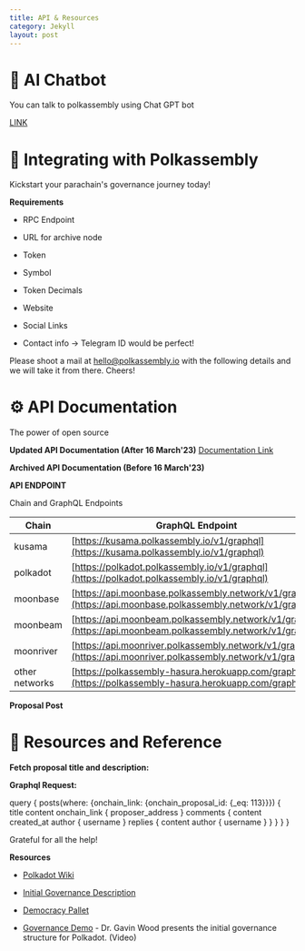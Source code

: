 ```yaml
---
title: API & Resources
category: Jekyll
layout: post
---
```


# 🤖 AI Chatbot

You can talk to polkassembly using Chat GPT bot

[LINK](https://docsbot.ai/chat/X6zGLB8jx6moWVb6L5S9/D7XT9ksDuTZCvdf99KSW)

# 🤝 Integrating with Polkassembly

Kickstart your parachain's governance journey today!

**Requirements**

- RPC Endpoint

- URL for archive node

- Token

- Symbol

- Token Decimals

- Website

- Social Links

- Contact info -> Telegram ID would be perfect!

Please shoot a mail at hello@polkassembly.io with the following details and we will take it from there. Cheers!

# ⚙️ API Documentation

The power of open source

**Updated API Documentation (After 16 March'23)**
[Documentation Link](https://documenter.getpostman.com/view/764953/2s93JxqLoH#181400b9-281a-44d2-91ff-93f9f6bf079e)

**Archived API Documentation (Before 16 March'23)**

**API ENDPOINT**

Chain and GraphQL Endpoints

| **Chain**      | **GraphQL Endpoint**                                                                                           |
| -------------- | -------------------------------------------------------------------------------------------------------------- |
| kusama         | [https://kusama.polkassembly.io/v1/graphql](https://kusama.polkassembly.io/v1/graphql)                         |
| polkadot       | [https://polkadot.polkassembly.io/v1/graphql](https://polkadot.polkassembly.io/v1/graphql)                     |
| moonbase       | [https://api.moonbase.polkassembly.network/v1/graphql](https://api.moonbase.polkassembly.network/v1/graphql)   |
| moonbeam       | [https://api.moonbeam.polkassembly.network/v1/graphql](https://api.moonbeam.polkassembly.network/v1/graphql)   |
| moonriver      | [https://api.moonriver.polkassembly.network/v1/graphql](https://api.moonriver.polkassembly.network/v1/graphql) |
| other networks | [https://polkassembly-hasura.herokuapp.com/graphql](https://polkassembly-hasura.herokuapp.com/graphql)         |

**Proposal Post**

# 🙏 Resources and Reference

**Fetch proposal title and description:**

**Graphql Request:**

query {
posts(where: {onchain_link: {onchain_proposal_id: {\_eq: 113}}}) {
title
content
onchain_link {
proposer_address
}
comments {
content
created_at
author {
username
}
replies {
content
author {
username
}
}
}
}
}

Grateful for all the help!

**Resources​**

- [Polkadot Wiki](https://wiki.polkadot.network/docs/getting-started)

- [Initial Governance Description](https://github.com/paritytech/polkadot/wiki/Governance)

- [Democracy Pallet](https://github.com/paritytech/substrate/tree/master/frame/democracy/src)

- [Governance Demo](https://www.youtube.com/watch?v=VsZuDJMmVPY&t=24734s) - Dr. Gavin Wood presents the initial governance structure for Polkadot. (Video)
